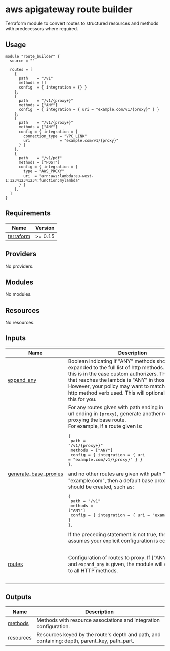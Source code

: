 # aws apigateway route builder

Terraform module to convert routes to structured resources and methods with predecessors where required.

## Usage

```hcl
module "route_builder" {
  source = ""

  routes = [
    {
      path    = "/v1"
      methods = []
      config  = { integration = {} }
    },
    {
      path    = "/v1/{proxy+}"
      methods = ["ANY"]
      config  = { integration = { uri = "example.com/v1/{proxy}" } }
    },
    {
      path    = "/v1/{proxy+}"
      methods = ["ANY"]
      config = { integration = {
        connection_type = "VPC_LINK"
        uri             = "example.com/v1/{proxy}"
      } }
    },
    {
      path    = "/v1/pdf"
      methods = ["POST"]
      config = { integration = {
        type = "AWS_PROXY"
        uri  = "arn:aws:lambda:eu-west-1:123412341234:function:mylambda"
      } }
    },
  ]
}
```

<!-- BEGINNING OF PRE-COMMIT-TERRAFORM DOCS HOOK -->
## Requirements

| Name | Version |
|------|---------|
| <a name="requirement_terraform"></a> [terraform](#requirement\_terraform) | >= 0.15 |

## Providers

No providers.

## Modules

No modules.

## Resources

No resources.

## Inputs

| Name | Description | Type | Default | Required |
|------|-------------|------|---------|:--------:|
| <a name="input_expand_any"></a> [expand\_any](#input\_expand\_any) | Boolean indicating if "ANY" methods should be expanded to the full list of http methods. The value of this is in the case custom authorizers. The method that reaches the lambda is "ANY" in those cases. However, your policy may want to match the actual http method verb used. This will optionally expand this for you. | `bool` | `false` | no |
| <a name="input_generate_base_proxies"></a> [generate\_base\_proxies](#input\_generate\_base\_proxies) | For any routes given with path ending in `{proxy+}` and url ending in `{proxy}`, generate another route for proxying the base route.<br>For example, if a route given is:<pre>{<br>  path    = "/v1/{proxy+}"<br>  methods = ["ANY"]<br>  config  = { integration = { uri = "example.com/v1/{proxy}" } }<br>},</pre>and no other routes are given with path "/v1" and url "example.com", then a default base proxy path should be created, such as:<pre>{<br>  path    = "/v1"<br>  methods = ["ANY"]<br>  config  = { integration = { uri = "example.com/v1" } }<br>},</pre>If the preceding statement is not true, then this assumes your explicit configuration is correct. | `bool` | `true` | no |
| <a name="input_routes"></a> [routes](#input\_routes) | Configuration of routes to proxy. If ["ANY"] is given and `expand_any` is given, the module will expand these to all HTTP methods. | <pre>list(object({<br>    path    = string<br>    methods = list(string)<br>    config  = map(any)<br>  }))</pre> | n/a | yes |

## Outputs

| Name | Description |
|------|-------------|
| <a name="output_methods"></a> [methods](#output\_methods) | Methods with resource associations and integration configuration. |
| <a name="output_resources"></a> [resources](#output\_resources) | Resources keyed by the route's depth and path, and containing: depth, parent\_key, path\_part. |
<!-- END OF PRE-COMMIT-TERRAFORM DOCS HOOK -->
